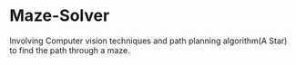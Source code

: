 # Maze-Solver
Involving Computer vision techniques and path planning algorithm(A Star) to find the path through a maze.

